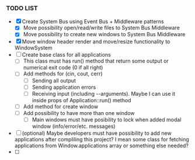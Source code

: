### TODO LIST

- [x] Create System Bus using Event Bus + Middleware patterns
  - [x] Move possibility open/read/write files to System Bus Middleware
  - [x] Move possibility to create new windows to System Bus Middleware
- [x] Move window header render and move/resize functionality to WindowSystem
- [ ] Create base class for all applications
  - [ ] This class must has run() method that return some output or numerical exit code (0 if all right)
  - [ ] Add methods for (cin, cout, cerr)
    - [ ] Sending all output
    - [ ] Sending application errors
    - [ ] Receiving input (including --arguments). Maybe I can use it inside props of Application::run() method
  - [ ] Add method for create window
  - [ ] Add possibility to have more than one window
    - [ ] Main windows must have posibility to lock when added modal window (info/error/etc. messages)
- [ ] (optional) Maybe developers must have possibility to add new applications after compliling this project?
      I mean some class for fetching applications from Window.applications array or something else needed?
- [ ]
